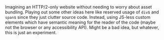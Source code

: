 Imagining an HTTP/2-only website without needing to worry about asset bundling.
Playing out some other ideas here like reserved usage of `div`s and `span`s
since they just clutter source code. Instead, using JS-less custom elements
which have semantic meaning for the reader of the code (maybe not the browser or
any accessibility API). Might be a bad idea, but whatever, this is just an
experiment.
